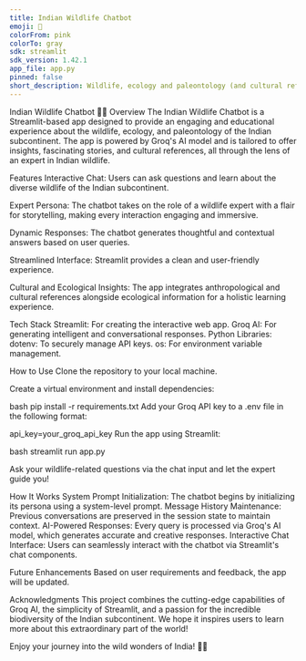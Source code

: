 ```yaml
---
title: Indian Wildlife Chatbot
emoji: 🏃
colorFrom: pink
colorTo: gray
sdk: streamlit
sdk_version: 1.42.1
app_file: app.py
pinned: false
short_description: Wildlife, ecology and paleontology (and cultural references)
---
```


Indian Wildlife Chatbot 🌿🐾
Overview
The Indian Wildlife Chatbot is a Streamlit-based app designed to provide an engaging and educational experience about the wildlife, ecology, and paleontology of the Indian subcontinent. The app is powered by Groq's AI model and is tailored to offer insights, fascinating stories, and cultural references, all through the lens of an expert in Indian wildlife.

Features
Interactive Chat: Users can ask questions and learn about the diverse wildlife of the Indian subcontinent.

Expert Persona: The chatbot takes on the role of a wildlife expert with a flair for storytelling, making every interaction engaging and immersive.

Dynamic Responses: The chatbot generates thoughtful and contextual answers based on user queries.

Streamlined Interface: Streamlit provides a clean and user-friendly experience.

Cultural and Ecological Insights: The app integrates anthropological and cultural references alongside ecological information for a holistic learning experience.

Tech Stack
Streamlit: For creating the interactive web app.
Groq AI: For generating intelligent and conversational responses.
Python Libraries:
dotenv: To securely manage API keys.
os: For environment variable management.

How to Use
Clone the repository to your local machine.

Create a virtual environment and install dependencies:

bash
pip install -r requirements.txt
Add your Groq API key to a .env file in the following format:

api_key=your_groq_api_key
Run the app using Streamlit:

bash
streamlit run app.py

Ask your wildlife-related questions via the chat input and let the expert guide you!

How It Works
System Prompt Initialization: The chatbot begins by initializing its persona using a system-level prompt.
Message History Maintenance: Previous conversations are preserved in the session state to maintain context.
AI-Powered Responses: Every query is processed via Groq's AI model, which generates accurate and creative responses.
Interactive Chat Interface: Users can seamlessly interact with the chatbot via Streamlit's chat components.

Future Enhancements
Based on user requirements and feedback, the app will be updated.

Acknowledgments
This project combines the cutting-edge capabilities of Groq AI, the simplicity of Streamlit, and a passion for the incredible biodiversity of the Indian subcontinent. We hope it inspires users to learn more about this extraordinary part of the world!

Enjoy your journey into the wild wonders of India! 🐅✨